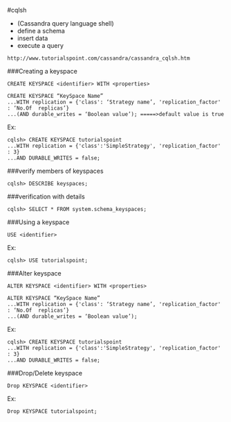 #cqlsh
- (Cassandra query language shell)
- define a schema
- insert data
- execute a query

```
http://www.tutorialspoint.com/cassandra/cassandra_cqlsh.htm
```

###Creating a keyspace
```
CREATE KEYSPACE <identifier> WITH <properties>
```
```
CREATE KEYSPACE “KeySpace Name”
...WITH replication = {'class': ‘Strategy name’, 'replication_factor' : ‘No.Of  replicas’}
...(AND durable_writes = ‘Boolean value’); =====>default value is true
```
Ex:
```
cqlsh> CREATE KEYSPACE tutorialspoint
...WITH replication = {'class':'SimpleStrategy', 'replication_factor' : 3}
...AND DURABLE_WRITES = false;
```
###verify members of keyspaces
```
cqlsh> DESCRIBE keyspaces;
```
###verification with details
```
cqlsh> SELECT * FROM system.schema_keyspaces;
```
###Using a keyspace
```
USE <identifier>
```
Ex:
```
cqlsh> USE tutorialspoint;
```
###Alter keyspace
```
ALTER KEYSPACE <identifier> WITH <properties>
```
```
ALTER KEYSPACE “KeySpace Name”
...WITH replication = {'class': ‘Strategy name’, 'replication_factor' : ‘No.Of  replicas’}
...(AND durable_writes = ‘Boolean value’);
```
Ex:
```
cqlsh> CREATE KEYSPACE tutorialspoint
...WITH replication = {'class':'SimpleStrategy', 'replication_factor' : 3}
...AND DURABLE_WRITES = false;
```
###Drop/Delete keyspace
```
Drop KEYSPACE <identifier>
```
Ex:
```
Drop KEYSPACE tutorialspoint;
```
